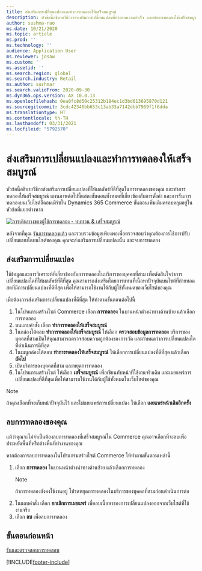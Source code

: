 ```yaml
---
title: ส่งเสริมการเปลี่ยนแปลงและทำการทดลองให้เสร็จสมบูรณ์
description: หัวข้อนี้อธิบายวิธีการส่งเสริมการเปลี่ยนแปลงที่ประสบความสำเร็จ และทำการทดลองให้เสร็จสมบูรณ์ใน Dynamics 365 Commerce
author: sushma-rao
ms.date: 10/21/2020
ms.topic: article
ms.prod: ''
ms.technology: ''
audience: Application User
ms.reviewer: josaw
ms.custom: ''
ms.assetid: ''
ms.search.region: global
ms.search.industry: Retail
ms.author: sushmar
ms.search.validFrom: 2020-09-30
ms.dyn365.ops.version: AX 10.0.13
ms.openlocfilehash: 0ea0fc8d50c25312b184ec1d3bd613695870d121
ms.sourcegitcommit: 3cdc42346bb653c13ab33a7142dbb7969f1f6dda
ms.translationtype: HT
ms.contentlocale: th-TH
ms.lasthandoff: 03/31/2021
ms.locfileid: "5792570"
---
```

# <a name="promote-a-variation-and-complete-an-experiment"></a>ส่งเสริมการเปลี่ยนแปลงและทำการทดลองให้เสร็จสมบูรณ์

หัวข้อนี้อธิบายวิธีกาส่งเสริมการเปลี่ยนแปลงที่ให้ผลลัพธ์ที่ดีที่สุดในการทดลองของคุณ และทำการทดลองให้เสร็จสมบูรณ์ แผนภาพต่อไปนี้แสดงขั้นตอนทั้งหมดที่เกี่ยวข้องกับการตั้งค่า และการรันการทดลองบนเว็บไซต์อีคอมเมิร์ซใน Dynamics 365 Commerce ขั้นตอนเพิ่มเติมครอบคลุมอยู่ในหัวข้อที่แยกต่างหาก

[ ![การเดินทางของผู้ใช้การทดลอง - ทบทวน & เสร็จสมบูรณ์](./media/experimentation_review_complete.svg) ](./media/experimentation_review_complete.svg#lightbox)

หลังจากที่คุณ [รันการทดลองแล้ว](experimentation-run-monitor.md) และรวบรวมข้อมูลเพียงพอเพื่อตรวจสอบว่าคุณต้องการใช้การปรับเปลี่ยนแบบใดบนไซต์ของคุณ คุณจะส่งเสริมการเปลี่ยนแปลงนั้น และจบการทดลอง

## <a name="promote-a-variation"></a>ส่งเสริมการเปลี่ยนแปลง
ใช้ข้อมูลและการวิเคราะห์ที่เกี่ยวข้องกับการทดลองในบริการของบุคคลที่สาม เพื่อตัดสินใจว่าการเปลี่ยนแปลงใดที่ให้ผลลัพธ์ที่ดีที่สุด คุณสามารถส่งเสริมโดยการแทนที่เนื้อหาปัจจุบันบนไซต์ที่ถ่ายทอดสดที่มีการเปลี่ยนแปลงที่ดีที่สุด เพื่อให้สามารถใช้งานได้กับผู้ใช้ทั้งหมดของเว็บไซต์ของคุณ

เมื่อต้องการส่งเสริมการเปลี่ยนแปลงที่ดีที่สุด ให้ทำตามขั้นตอนต่อไปนี้ 

1. ในโปรแกรมสร้างไซต์ Commerce เลือก **การทดลอง** ในบานหน้าต่างนำทางด้านซ้าย แล้วเลือกการทดลอง
1. บนแถบคำสั่ง เลือก **ทำการทดลองให้เสร็จสมบูรณ์**
1. ในกล่องโต้ตอบ **ทำการทดลองให้เสร็จสมบูรณ์** ให้เลือก **ตรวจสอบข้อมูลการทดลอง** บริการของบุคคลที่สามเปิดให้คุณสามารถตรวจสอบความถูกต้องของการวัด และกำหนดว่าการเปลี่ยนแปลงใดที่ดำเนินการดีที่สุด
1. ในเมนูกล่องโต้ตอบ **ทำการทดลองให้เสร็จสมบูรณ์** ให้เลือกการเปลี่ยนแปลงที่ดีที่สุด แล้วเลือก **ถัดไป**
1. เปิดบริการของบุคคลที่สาม และหยุดการทดลอง
1. ในโปรแกรมสร้างไซต์ ให้เลือก **เสร็จสมบูรณ์** เพื่อเขียนทับหน้าที่ใช้งานจริงเดิม และเผยแพร่การเปลี่ยนแปลงที่ดีที่สุดเพื่อให้สามารถใช้งานได้กับผู้ใช้ทั้งหมดในเว็บไซต์ของคุณ 

> [!NOTE]
> ถ้าคุณเลือกที่จะเก็บหน้าปัจจุบันไว้ และไม่เผยแพร่การเปลี่ยนแปลง ให้เลือก **เผยแพร่หน้าเดิมอีกครั้ง**

## <a name="delete-your-experiment"></a>ลบการทดลองของคุณ
แม้ว่าคุณจะไม่จำเป็นต้องลบการทดลองที่เสร็จสมบูรณ์ใน Commerce คุณอาจเลือกที่จะลบเพื่อประหยัดพื้นที่หรือล้างพื้นที่ทำงานของคุณ 

หากต้องการลบการทดลองในโปรแกรมสร้างไซต์ Commerce ให้ทำตามขั้นตอนเหล่านี้

1. เลือก **การทดลอง** ในบานหน้าต่างนำทางด้านซ้าย แล้วเลือกการทดลอง 
    > [!NOTE]
    > ถ้าการทดลองยังคงใช้งานอยู่ โปรดหยุดการทดลองในบริการของบุคคลที่สามก่อนดำเนินการต่อ
1. ในแถบคำสั่ง เลือก **ยกเลิกการเผยแพร่**  เพื่อลบเนื้อหาของการเปลี่ยนแปลงออกจากเว็บไซต์ที่ใช้งานจริง
1. เลือก **ลบ** เพื่อลบการทดลอง

## <a name="previous-step"></a>ขั้นตอนก่อนหน้า
[รันและตรวจสอบการทดสอบ](experimentation-run-monitor.md)


[!INCLUDE[footer-include](../includes/footer-banner.md)]